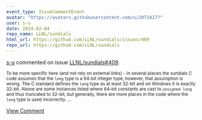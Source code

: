 ```yaml
---
event_type: IssueCommentEvent
avatar: "https://avatars.githubusercontent.com/u/2073427?"
user: s-u
date: 2024-02-04
repo_name: LLNL/sundials
html_url: https://github.com/LLNL/sundials/issues/409
repo_url: https://github.com/LLNL/sundials
---
```


<a href='https://github.com/s-u' target='_blank'>s-u</a> commented on issue <a href='https://github.com/LLNL/sundials/issues/409' target='_blank'>LLNL/sundials#409</a>.

<small>To be more specific here (and not rely on external links) - in several places the sundials C code assumes that the `long` type is a 64-bit integer type, however, that assumption is wrong. The C standard defines the `long` type as at least 32-bit and on Windows it is exactly 32-bit. Above are some instances listed where 64-bit constants are cast to `unsigned long` and thus truncated to 32-bit, but generally, there are more places in the code where the `long` type is used incorrectly....</small>

<a href='https://github.com/LLNL/sundials/issues/409' target='_blank'>View Comment</a>